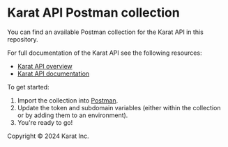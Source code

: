 # Karat API Postman collection

You can find an available Postman collection for the Karat API in this repository. 

For full documentation of the Karat API see the following resources:

* [Karat API overview](https://karat.slab.com/posts/karat-api-overview-6l4gprc3)
* [Karat API documentation](https://karat.slab.com/posts/karat-api-documentation-dezzam7y)

To get started:

1. Import the collection into [Postman](https://www.postman.com/).
2. Update the token and subdomain variables (either within the collection or by adding them to an environment).
3. You're ready to go!

Copyright © 2024 Karat Inc.
